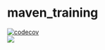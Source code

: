 # maven_training
[![codecov](https://codecov.io/gh/aschneiderGit/maven_training/branch/main/graph/badge.svg?token=U2AALDKPA3)](https://codecov.io/gh/aschneiderGit/maven_training)\
![](https://github.com/aschneiderGit/maven_training/actions/workflows/build.yml/badge.svg)